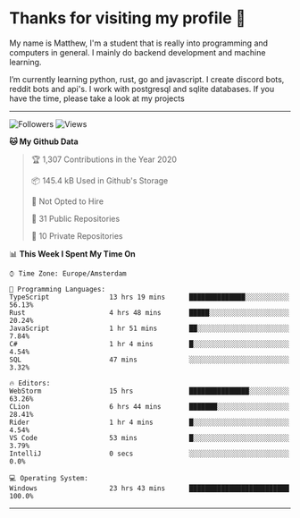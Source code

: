 # Thanks for visiting my profile 👋
My name is Matthew, I'm a student that is really into programming and computers in general. I mainly do backend development and machine learning.

I’m currently learning python, rust, go and javascript. I create discord bots, reddit bots and api's. I work with postgresql and sqlite databases. If you have the time, please take a look at my projects


---
![Followers](https://img.shields.io/github/followers/DankDumpster?style=social)
![Views](https://komarev.com/ghpvc/?username=DankDumpster&style=flat-square&color=green)
<!--START_SECTION:waka-->
**🐱 My Github Data** 

> 🏆 1,307 Contributions in the Year 2020
 > 
> 📦 145.4 kB Used in Github's Storage 
 > 
> 🚫 Not Opted to Hire
 > 
> 📜 31 Public Repositories 
 > 
> 🔑 10 Private Repositories  
 > 
📊 **This Week I Spent My Time On** 

```text
⌚︎ Time Zone: Europe/Amsterdam

💬 Programming Languages: 
TypeScript               13 hrs 19 mins      ██████████████░░░░░░░░░░░   56.13% 
Rust                     4 hrs 48 mins       █████░░░░░░░░░░░░░░░░░░░░   20.24% 
JavaScript               1 hr 51 mins        ██░░░░░░░░░░░░░░░░░░░░░░░   7.84% 
C#                       1 hr 4 mins         █░░░░░░░░░░░░░░░░░░░░░░░░   4.54% 
SQL                      47 mins             ░░░░░░░░░░░░░░░░░░░░░░░░░   3.32%

🔥 Editors: 
WebStorm                 15 hrs              ███████████████░░░░░░░░░░   63.26% 
CLion                    6 hrs 44 mins       ███████░░░░░░░░░░░░░░░░░░   28.41% 
Rider                    1 hr 4 mins         █░░░░░░░░░░░░░░░░░░░░░░░░   4.54% 
VS Code                  53 mins             █░░░░░░░░░░░░░░░░░░░░░░░░   3.79% 
IntelliJ                 0 secs              ░░░░░░░░░░░░░░░░░░░░░░░░░   0.0%

💻 Operating System: 
Windows                  23 hrs 43 mins      █████████████████████████   100.0%

```


<!--END_SECTION:waka-->
-------
